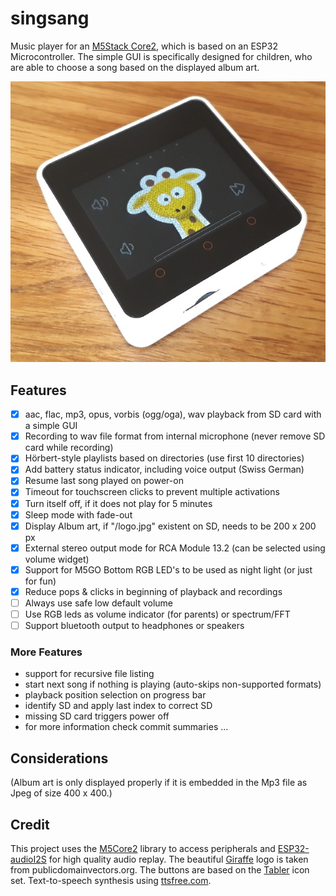 # singsang

Music player for an [M5Stack Core2](https://m5stack.com/collections/all/products/m5stack-core2-esp32-iot-development-kit), which is based on an ESP32 Microcontroller.
The simple GUI is specifically designed for children, who are able to choose a song based on the displayed album art.

![M5Stack Core2 running singsang](/media/singsang.jpg?raw=true)


## Features
- [x] aac, flac, mp3, opus, vorbis (ogg/oga), wav playback from SD card with a simple GUI
- [x] Recording to wav file format from internal microphone (never remove SD card while recording)
- [x] Hörbert-style playlists based on directories (use first 10 directories)
- [x] Add battery status indicator, including voice output (Swiss German)
- [x] Resume last song played on power-on
- [x] Timeout for touchscreen clicks to prevent multiple activations
- [x] Turn itself off, if it does not play for 5 minutes
- [x] Sleep mode with fade-out
- [x] Display Album art, if "/logo.jpg" existent on SD, needs to be 200 x 200 px
- [x] External stereo output mode for RCA Module 13.2 (can be selected using volume widget)
- [x] Support for M5GO Bottom RGB LED's to be used as night light (or just for fun)
- [x] Reduce pops & clicks in beginning of playback and recordings
- [ ] Always use safe low default volume
- [ ] Use RGB leds as volume indicator (for parents) or spectrum/FFT
- [ ] Support bluetooth output to headphones or speakers

### More Features
- support for recursive file listing
- start next song if nothing is playing (auto-skips non-supported formats)
- playback position selection on progress bar
- identify SD and apply last index to correct SD
- missing SD card triggers power off
- for more information check commit summaries ...

## Considerations
(Album art is only displayed properly if it is embedded in the Mp3 file as Jpeg of size 400 x 400.)


## Credit
This project uses the [M5Core2](https://github.com/m5stack/M5Core2) library to access peripherals and [ESP32-audioI2S](https://github.com/schreibfaul1/ESP32-audioI2S) for high quality audio replay.
The beautiful [Giraffe](https://publicdomainvectors.org/en/free-clipart/Cartoon-giraffe-image/49785.html) logo is taken from publicdomainvectors.org. The buttons are based on the [Tabler](https://github.com/tabler/tabler-icons) icon set. 
Text-to-speech synthesis using [ttsfree.com](https://ttsfree.com/text-to-speech/german).


